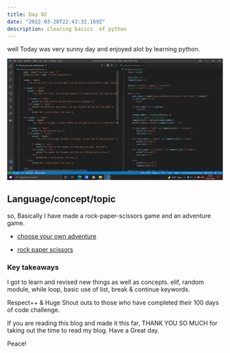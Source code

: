 ```yaml
---
title: Day 02
date: "2022-03-20T22:43:32.169Z"
description: clearing basics  of python
---
```


well Today was very sunny day and enjoyed alot by learning python.

![coding](./codesample.png)

## Language/concept/topic

so, Basically I have made a rock-paper-scissors game and an adventure game.

- [choose your own adventure](https://github.com/jay-2000/lip.py/blob/main/choose_your_own_adventure.py)

- [rock paper scissors](https://github.com/jay-2000/lip.py/blob/main/rock_paper_scissors.py)

### Key takeaways

I got to learn and revised new things as well as concepts. elif, random module, while loop, basic use of list, break & continue keywords.

Respect++ & Huge Shout outs to those who have completed their 100 days of code challenge.

If you are reading this blog and made it this far, THANK YOU SO MUCH for taking out the time to read my blog. Have a Great day.

Peace!